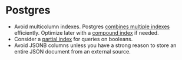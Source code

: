 # Postgres

- Avoid multicolumn indexes. Postgres [combines multiple indexes] efficiently.
  Optimize later with a [compound index] if needed.
- Consider a [partial index] for queries on booleans.
- Avoid JSONB columns unless you have a strong reason to store an entire JSON
  document from an external source.

[combines multiple indexes]: http://www.postgresql.org/docs/9.1/static/indexes-bitmap-scans.html
[compound index]: http://www.postgresql.org/docs/9.2/static/indexes-bitmap-scans.html
[partial index]: http://www.postgresql.org/docs/9.1/static/indexes-partial.html
